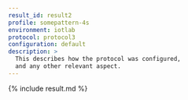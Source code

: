 ```yaml
---
result_id: result2
profile: somepattern-4s
environment: iotlab
protocol: protocol3
configuration: default
description: >
  This describes how the protocol was configured,
  and any other relevant aspect.
---
```


{% include result.md %}
